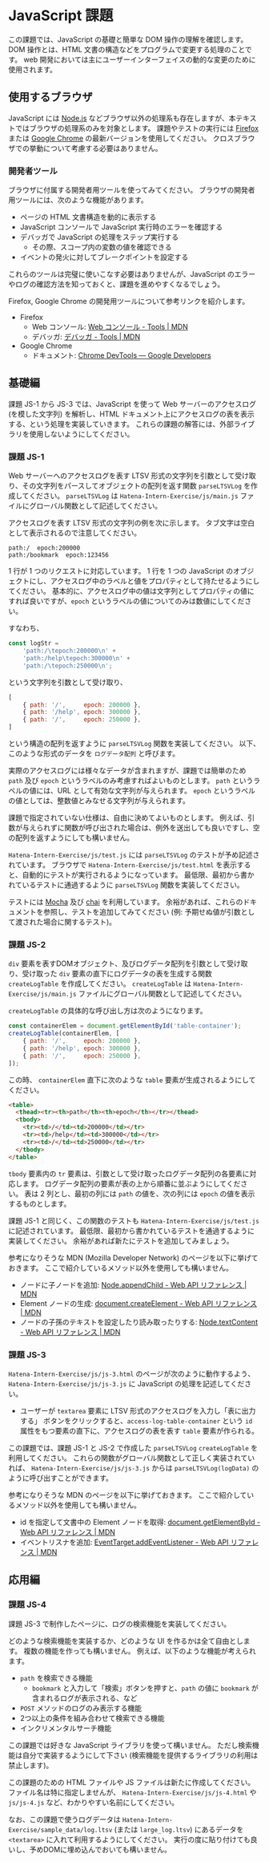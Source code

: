 # JavaScript 課題

この課題では、JavaScript の基礎と簡単な DOM 操作の理解を確認します。
DOM 操作とは、HTML 文書の構造などをプログラムで変更する処理のことです。
web 開発においては主にユーザーインターフェイスの動的な変更のために使用されます。

## 使用するブラウザ

JavaScript には [Node.js](http://nodejs.org/) などブラウザ以外の処理系も存在しますが、本テキストではブラウザの処理系のみを対象とします。
課題やテストの実行には [Firefox](http://www.mozilla.jp/firefox/) または [Google Chrome](http://www.google.co.jp/intl/ja/chrome/browser/) の最新バージョンを使用してください。
クロスブラウザでの挙動について考慮する必要はありません。

### 開発者ツール

ブラウザに付属する開発者用ツールを使ってみてください。
ブラウザの開発者用ツールには、次のような機能があります。

* ページの HTML 文書構造を動的に表示する
* JavaScript コンソールで JavaScript 実行時のエラーを確認する
* デバッガで JavaScript の処理をステップ実行する
  * その際、スコープ内の変数の値を確認できる
* イベントの発火に対してブレークポイントを設定する

これらのツールは完璧に使いこなす必要はありませんが、JavaScript のエラーやログの確認方法を知っておくと、課題を進めやすくなるでしょう。

Firefox, Google Chrome の開発用ツールについて参考リンクを紹介します。

* Firefox
  * Web コンソール: [Web コンソール - Tools | MDN](https://developer.mozilla.org/ja/docs/Tools/Web_Console)
  * デバッガ: [デバッガ - Tools | MDN](https://developer.mozilla.org/ja/docs/Tools/Debugger)
* Google Chrome
  * ドキュメント: [Chrome DevTools — Google Developers](https://developers.google.com/chrome-developer-tools/)


## 基礎編

課題 JS-1 から JS-3 では、JavaScript を使って Web サーバーのアクセスログ (を模した文字列) を解析し、HTML ドキュメント上にアクセスログの表を表示する、という処理を実装していきます。
これらの課題の解答には、外部ライブラリを使用しないようにしてください。

### 課題 JS-1

Web サーバーへのアクセスログを表す LTSV 形式の文字列を引数として受け取り、その文字列をパースしてオブジェクトの配列を返す関数 `parseLTSVLog` を作成してください。
`parseLTSVLog` は `Hatena-Intern-Exercise/js/main.js` ファイルにグローバル関数として記述してください。

アクセスログを表す LTSV 形式の文字列の例を次に示します。
タブ文字は空白として表示されるので注意してください。

```
path:/	epoch:200000
path:/bookmark	epoch:123456
```

1 行が 1 つのリクエストに対応しています。
1 行を 1 つの JavaScript のオブジェクトにし、アクセスログ中のラベルと値をプロパティとして持たせるようにしてください。
基本的に、アクセスログ中の値は文字列としてプロパティの値にすれば良いですが、`epoch` というラベルの値についてのみは数値にしてください。

すなわち、

```javascript
const logStr =
    'path:/\tepoch:200000\n' +
    'path:/help\tepoch:300000\n' +
    'path:/\tepoch:250000\n';
```

という文字列を引数として受け取り、

```javascript
[
    { path: '/',     epoch: 200000 },
    { path: '/help', epoch: 300000 },
    { path: '/',     epoch: 250000 },
]
```

という構造の配列を返すように `parseLTSVLog` 関数を実装してください。
以下、このような形式のデータを `ログデータ配列` と呼びます。

実際のアクセスログには様々なデータが含まれますが、課題では簡単のため `path` 及び `epoch` というラベルのみ考慮すればよいものとします。
`path` というラベルの値には、URL として有効な文字列が与えられます。
`epoch` というラベルの値としては、整数値とみなせる文字列が与えられます。

課題で指定されていない仕様は、自由に決めてよいものとします。
例えば、引数が与えられずに関数が呼び出された場合は、例外を送出しても良いですし、空の配列を返すようにしても構いません。

`Hatena-Intern-Exercise/js/test.js` には `parseLTSVLog` のテストが予め記述されています。
ブラウザで `Hatena-Intern-Exercise/js/test.html` を表示すると、自動的にテストが実行されるようになっています。
最低限、最初から書かれているテストに通過するように `parseLTSVLog` 関数を実装してください。

テストには [Mocha](https://mochajs.org/) 及び [chai](http://chaijs.com/) を利用しています。
余裕があれば、これらのドキュメントを参照し、テストを追加してみてください (例: 予期せぬ値が引数として渡された場合に関するテスト)。


### 課題 JS-2

`div` 要素を表すDOMオブジェクト、及びログデータ配列を引数として受け取り、受け取った `div` 要素の直下にログデータの表を生成する関数 `createLogTable` を作成してください。
`createLogTable` は `Hatena-Intern-Exercise/js/main.js` ファイルにグローバル関数として記述してください。

`createLogTable` の具体的な呼び出し方は次のようになります。

```javascript
const containerElem = document.getElementById('table-container');
createLogTable(containerElem, [
    { path: '/',     epoch: 200000 },
    { path: '/help', epoch: 300000 },
    { path: '/',     epoch: 250000 },
]);
```

この時、 `containerElem` 直下に次のような `table` 要素が生成されるようにしてください。

```html
<table>
  <thead><tr><th>path</th><th>epoch</th></tr></thead>
  <tbody>
    <tr><td>/</td><td>200000</td></tr>
    <tr><td>/help</td><td>300000</td></tr>
    <tr><td>/</td><td>250000</td></tr>
  </tbody>
</table>
```

`tbody` 要素内の `tr` 要素は、引数として受け取ったログデータ配列の各要素に対応します。
ログデータ配列の要素が表の上から順番に並ぶようにしてください。
表は 2 列とし、最初の列には `path` の値を、次の列には `epoch` の値を表示するものとします。

課題 JS-1 と同じく、この関数のテストも `Hatena-Intern-Exercise/js/test.js` に記述されています。
最低限、最初から書かれているテストを通過するように実装してください。
余裕があれば新たにテストを追加してみましょう。

参考になりそうな MDN (Mozilla Developer Network) のページを以下に挙げておきます。
ここで紹介しているメソッド以外を使用しても構いません。

* ノードに子ノードを追加: [Node.appendChild - Web API リファレンス | MDN](https://developer.mozilla.org/ja/docs/Web/API/Node.appendChild)
* Element ノードの生成: [document.createElement - Web API リファレンス | MDN](https://developer.mozilla.org/ja/docs/Web/API/document.createElement)
* ノードの子孫のテキストを設定したり読み取ったりする: [Node.textContent - Web API リファレンス | MDN](https://developer.mozilla.org/ja/docs/Web/API/Node.textContent)


### 課題 JS-3

`Hatena-Intern-Exercise/js/js-3.html` のページが次のように動作するよう、 `Hatena-Intern-Exercise/js/js-3.js` に JavaScript の処理を記述してください。

* ユーザーが `textarea` 要素に LTSV 形式のアクセスログを入力し「表に出力する」 ボタンをクリックすると、`access-log-table-container` という `id` 属性をもつ要素の直下に、アクセスログの表を表す `table` 要素が作られる。

この課題では、課題 JS-1 と JS-2 で作成した `parseLTSVLog` `createLogTable` を利用してください。
これらの関数がグローバル関数として正しく実装されていれば、 `Hatena-Intern-Exercise/js/js-3.js` からは `parseLTSVLog(logData)` のように呼び出すことができます。

参考になりそうな MDN のページを以下に挙げておきます。
ここで紹介しているメソッド以外を使用しても構いません。

* id を指定して文書中の Element ノードを取得: [document.getElementById - Web API リファレンス | MDN](https://developer.mozilla.org/ja/docs/Web/API/document.getElementById)
* イベントリスナを追加: [EventTarget.addEventListener - Web API リファレンス | MDN](https://developer.mozilla.org/ja/docs/Web/API/EventTarget.addEventListener)


## 応用編

### 課題 JS-4

課題 JS-3 で制作したページに、ログの検索機能を実装してください。

どのような検索機能を実装するか、どのような UI を作るかは全て自由とします。
複数の機能を作っても構いません。
例えば、以下のような機能が考えられます。

- `path` を検索できる機能
  - `bookmark` と入力して「検索」ボタンを押すと、`path` の値に `bookmark` が含まれるログが表示される、など
- `POST` メソッドのログのみ表示する機能
- 2つ以上の条件を組み合わせて検索できる機能
- インクリメンタルサーチ機能

この課題では好きな JavaScript ライブラリを使って構いません。
ただし検索機能は自分で実装するようにして下さい (検索機能を提供するライブラリの利用は禁止します)。

この課題のための HTML ファイルや JS ファイルは新たに作成してください。
ファイル名は特に指定しませんが、 `Hatena-Intern-Exercise/js/js-4.html` や `js/js-4.js` など、わかりやすい名前にしてください。

なお、この課題で使うログデータは `Hatena-Intern-Exercise/sample_data/log.ltsv` (または `large_log.ltsv`) にあるデータを `<textarea>` に入れて利用するようにしてください。
実行の度に貼り付けても良いし、予めDOMに埋め込んでおいても構いません。
